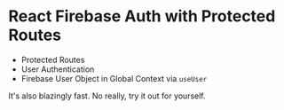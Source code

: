 # React Firebase Auth with Protected Routes

- Protected Routes
- User Authentication
- Firebase User Object in Global Context via `useUser`

It's also blazingly fast. No really, try it out for yourself.
